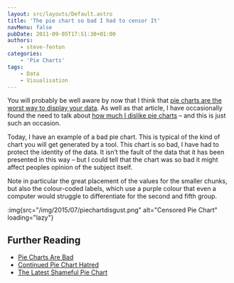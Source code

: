 ```yaml
---
layout: src/layouts/Default.astro
title: 'The pie chart so bad I had to censor It'
navMenu: false
pubDate: 2011-09-05T17:51:30+01:00
authors:
    - steve-fenton
categories:
    - 'Pie Charts'
tags:
    - Data
    - Visualisation
---
```


You will probably be well aware by now that I think that [pie charts are the worst way to display your data](/blog/2009/04/pie-charts-are-bad/). As well as that article, I have occasionally found the need to talk about [how much I dislike pie charts](/blog/2010/12/continued-pie-chart-hatred/) – and this is just such an occasion.

Today, I have an example of a bad pie chart. This is typical of the kind of chart you will get generated by a tool. This chart is so bad, I have had to protect the identity of the data. It isn’t the fault of the data that it has been presented in this way – but I could tell that the chart was so bad it might affect peoples opinion of the subject itself.

Note in particular the great placement of the values for the smaller chunks, but also the colour-coded labels, which use a purple colour that even a computer would struggle to differentiate for the second and fifth group.

:img{src="/img/2015/07/piechartdisgust.png" alt="Censored Pie Chart" loading="lazy"}

## Further Reading

- [Pie Charts Are Bad](/blog/2009/04/pie-charts-are-bad/)
- [Continued Pie Chart Hatred](/blog/2010/12/continued-pie-chart-hatred/)
- [The Latest Shameful Pie Chart](/blog/2011/09/the-latest-shameful-pie-chart/)